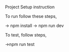 Project Setup instruction

To run follow these steps,

-> npm install
-> npm run dev

To test, follow steps,

->npm run test